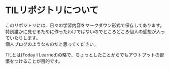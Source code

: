 # TILリポジトリについて

このリポジトリには、日々の学習内容をマークダウン形式で保存してあります。  
特別誰かに見せるために作ったわけではないのでところどころ個人の感想が入っていたりします。  
個人ブログのようなものだと思ってください。  

TILとは(Today I Learned)の略で、ちょっとしたことからでもアウトプットの習慣をつけることが目的です。  

